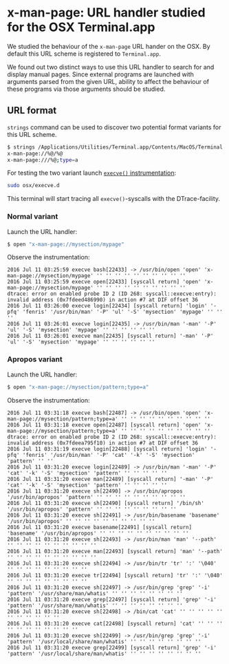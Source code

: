 # x-man-page: URL handler studied for the OSX Terminal.app

We studied the behaviour of the `x-man-page` URL hander on the OSX.
By default this URL scheme is registered to `Terminal.app`.

We found out two distinct ways to use this URL handler to search for
and display manual pages. Since external programs are launched with
arguments parsed from the given URL, ability to affect the behaviour
of these programs via those arguments should be studied.

## URL format

`strings` command can be used to discover two potential format variants
for this URL scheme.

```sh
$ strings /Applications/Utilities/Terminal.app/Contents/MacOS/Terminal | grep x-man-page:
x-man-page://%@/%@
x-man-page:///%@;type=a
```

For testing the two variant launch [`execve()` instrumentation](../osx/execve.d):

```sh
sudo osx/execve.d
```

This terminal will start tracing all `execve()`-syscalls with the DTrace-facility.

### Normal variant

Launch the URL handler:

```sh
$ open "x-man-page://mysection/mypage"
```

Observe the instrumentation:

```console
2016 Jul 11 03:25:59 execve bash[22433] -> /usr/bin/open 'open' 'x-man-page://mysection/mypage' '' '' '' '' '' '' '' '' '' ''
2016 Jul 11 03:25:59 execve open[22433] [syscall return] 'open' 'x-man-page://mysection/mypage' '' '' '' '' '' '' '' '' '' ''
dtrace: error on enabled probe ID 2 (ID 268: syscall::execve:entry): invalid address (0x7fdeed486990) in action #7 at DIF offset 36
2016 Jul 11 03:26:00 execve login[22434] [syscall return] 'login' '-pfq' 'fenris' '/usr/bin/man' '-P' 'ul' '-S' 'mysection' 'mypage' '' '' ''
2016 Jul 11 03:26:01 execve login[22435] -> /usr/bin/man '-man' '-P' 'ul' '-S' 'mysection' 'mypage' '' '' '' '' '' ''
2016 Jul 11 03:26:01 execve man[22435] [syscall return] '-man' '-P' 'ul' '-S' 'mysection' 'mypage' '' '' '' '' '' ''
```

### Apropos variant

Launch the URL handler:

```sh
$ open "x-man-page://mysection/pattern;type=a"
```

Observe the instrumentation:

```console
2016 Jul 11 03:31:18 execve bash[22487] -> /usr/bin/open 'open' 'x-man-page://mysection/pattern;type=a' '' '' '' '' '' '' '' '' '' ''
2016 Jul 11 03:31:18 execve open[22487] [syscall return] 'open' 'x-man-page://mysection/pattern;type=a' '' '' '' '' '' '' '' '' '' ''
dtrace: error on enabled probe ID 2 (ID 268: syscall::execve:entry): invalid address (0x7fdeea795f10) in action #7 at DIF offset 36
2016 Jul 11 03:31:19 execve login[22488] [syscall return] 'login' '-pfq' 'fenris' '/usr/bin/man' '-P' 'cat' '-k' '-S' 'mysection' 'pattern' '' ''
2016 Jul 11 03:31:20 execve login[22489] -> /usr/bin/man '-man' '-P' 'cat' '-k' '-S' 'mysection' 'pattern' '' '' '' '' ''
2016 Jul 11 03:31:20 execve man[22489] [syscall return] '-man' '-P' 'cat' '-k' '-S' 'mysection' 'pattern' '' '' '' '' ''
2016 Jul 11 03:31:20 execve sh[22490] -> /usr/bin/apropos '/usr/bin/apropos' 'pattern' '' '' '' '' '' '' '' '' '' ''
2016 Jul 11 03:31:20 execve sh[22490] [syscall return] '/bin/sh' '/usr/bin/apropos' 'pattern' '' '' '' '' '' '' '' '' ''
2016 Jul 11 03:31:20 execve sh[22491] -> /usr/bin/basename 'basename' '/usr/bin/apropos' '' '' '' '' '' '' '' '' '' ''
2016 Jul 11 03:31:20 execve basename[22491] [syscall return] 'basename' '/usr/bin/apropos' '' '' '' '' '' '' '' '' '' ''
2016 Jul 11 03:31:20 execve sh[22493] -> /usr/bin/man 'man' '--path' '' '' '' '' '' '' '' '' '' ''
2016 Jul 11 03:31:20 execve man[22493] [syscall return] 'man' '--path' '' '' '' '' '' '' '' '' '' ''
2016 Jul 11 03:31:20 execve sh[22494] -> /usr/bin/tr 'tr' ':' '\040' '' '' '' '' '' '' '' '' ''
2016 Jul 11 03:31:20 execve tr[22494] [syscall return] 'tr' ':' '\040' '' '' '' '' '' '' '' '' ''
2016 Jul 11 03:31:20 execve sh[22497] -> /usr/bin/grep 'grep' '-i' 'pattern' '/usr/share/man/whatis' '' '' '' '' '' '' '' ''
2016 Jul 11 03:31:20 execve grep[22497] [syscall return] 'grep' '-i' 'pattern' '/usr/share/man/whatis' '' '' '' '' '' '' '' ''
2016 Jul 11 03:31:20 execve sh[22498] -> /bin/cat 'cat' '' '' '' '' '' '' '' '' '' '' ''
2016 Jul 11 03:31:20 execve cat[22498] [syscall return] 'cat' '' '' '' '' '' '' '' '' '' '' ''
2016 Jul 11 03:31:20 execve sh[22499] -> /usr/bin/grep 'grep' '-i' 'pattern' '/usr/local/share/man/whatis' '' '' '' '' '' '' '' ''
2016 Jul 11 03:31:20 execve grep[22499] [syscall return] 'grep' '-i' 'pattern' '/usr/local/share/man/whatis' '' '' '' '' '' '' '' ''
```
